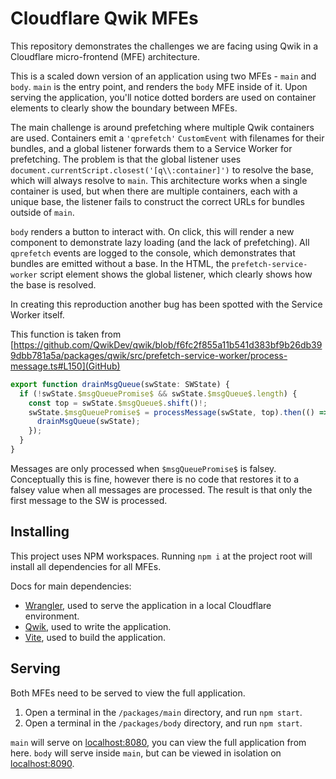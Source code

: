 # Cloudflare Qwik MFEs

This repository demonstrates the challenges we are facing using Qwik in a Cloudflare micro-frontend (MFE) architecture.

This is a scaled down version of an application using two MFEs - `main` and `body`. `main` is the entry point, and renders the `body` MFE inside of it. Upon serving the application, you'll notice dotted borders are used on container elements to clearly show the boundary between MFEs.

The main challenge is around prefetching where multiple Qwik containers are used. Containers emit a `'qprefetch'` `CustomEvent` with filenames for their bundles, and a global listener forwards them to a Service Worker for prefetching. The problem is that the global listener uses `document.currentScript.closest('[q\\:container]')` to resolve the base, which will always resolve to `main`. This architecture works when a single container is used, but when there are multiple containers, each with a unique base, the listener fails to construct the correct URLs for bundles outside of `main`.

`body` renders a button to interact with. On click, this will render a new component to demonstrate lazy loading (and the lack of prefetching). All `qprefetch` events are logged to the console, which demonstrates that bundles are emitted without a base. In the HTML, the `prefetch-service-worker` script element shows the global listener, which clearly shows how the base is resolved.

In creating this reproduction another bug has been spotted with the Service Worker itself.

This function is taken from [https://github.com/QwikDev/qwik/blob/f6fc2f855a11b541d383bf9b26db399dbb781a5a/packages/qwik/src/prefetch-service-worker/process-message.ts#L150](GitHub)

```ts
export function drainMsgQueue(swState: SWState) {
  if (!swState.$msgQueuePromise$ && swState.$msgQueue$.length) {
    const top = swState.$msgQueue$.shift()!;
    swState.$msgQueuePromise$ = processMessage(swState, top).then(() => {
      drainMsgQueue(swState);
    });
  }
}
```

Messages are only processed when `$msgQueuePromise$` is falsey. Conceptually this is fine, however there is no code that restores it to a falsey value when all messages are processed. The result is that only the first message to the SW is processed.

## Installing

This project uses NPM workspaces. Running `npm i` at the project root will install all dependencies for all MFEs.

Docs for main dependencies:

- [Wrangler](https://developers.cloudflare.com/workers/wrangler/), used to serve the application in a local Cloudflare environment.
- [Qwik](https://qwik.dev/), used to write the application.
- [Vite](https://vitejs.dev/), used to build the application.

## Serving

Both MFEs need to be served to view the full application.

1. Open a terminal in the `/packages/main` directory, and run `npm start`.
1. Open a terminal in the `/packages/body` directory, and run `npm start`.

`main` will serve on [localhost:8080](http://localhost:8080), you can view the full application from here.
`body` will serve inside `main`, but can be viewed in isolation on [localhost:8090](http://localhost:8090).
